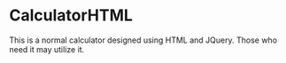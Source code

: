 # CalculatorHTML
This is a normal calculator designed using HTML and JQuery. Those who need it may utilize it.
